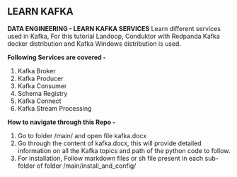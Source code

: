 ## LEARN KAFKA
**DATA ENGINEERING - LEARN KAFKA SERVICES**
Learn different services used in Kafka, For this tutorial Landoop, Conduktor with Redpanda Kafka docker distribution and Kafka Windows distribution is used.

**Following Services are covered -**
1. Kafka Broker
2. Kafka Producer
3. Kafka Consumer
4. Schema Registry
5. Kafka Connect
6. Kafka Stream Processing

**How to navigate through this Repo -**
1. Go to folder /main/ and open file kafka.docx
2. Go through the content of kafka.docx, this will provide detailed information on all the Kafka topics  and path of the python code to follow.
3. For installation, Follow markdown files or sh file present in each sub-folder of folder /main/install_and_config/